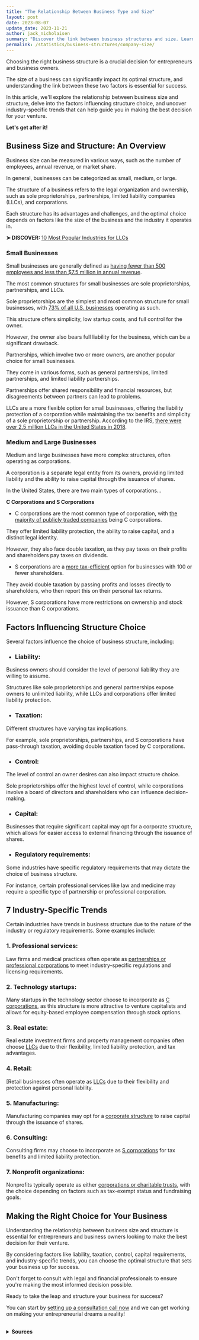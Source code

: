 ```yaml
---
title: "The Relationship Between Business Type and Size"
layout: post
date: 2023-08-07
update_date: 2023-11-21
author: jack_nicholaisen
summary: "Discover the link between business structures and size. Learn industry-specific trends and choose the best structure for your venture."
permalink: /statistics/business-structures/company-size/
--- 
```


Choosing the right business structure is a crucial decision for entrepreneurs and business owners. 

The size of a business can significantly impact its optimal structure, and understanding the link between these two factors is essential for success. 

In this article, we'll explore the relationship between business size and structure, delve into the factors influencing structure choice, and uncover industry-specific trends that can help guide you in making the best decision for your venture.

**Let's get after it!**

## Business Size and Structure: An Overview

Business size can be measured in various ways, such as the number of employees, annual revenue, or market share. 

In general, businesses can be categorized as small, medium, or large.

The structure of a business refers to the legal organization and ownership, such as sole proprietorships, partnerships, limited liability companies (LLCs), and corporations.

Each structure has its advantages and challenges, and the optimal choice depends on factors like the size of the business and the industry it operates in.

<p>
<b>➤ DISCOVER: </b> <a href="https://www.businessinitiative.org/statistics/llc/most-popular-industries/" target="_blank">10 Most Popular Industries for LLCs</a>
</p>

### Small Businesses

Small businesses are generally defined as [having fewer than 500 employees and less than \$7.5 million in annual revenue](https://www.sba.gov/document/support--table-size-standards). 

The most common structures for small businesses are sole proprietorships, partnerships, and LLCs. 

Sole proprietorships are the simplest and most common structure for small businesses, with [73% of all U.S. businesses](https://www.census.gov/programs-surveys/susb.html) operating as such. 

This structure offers simplicity, low startup costs, and full control for the owner. 

However, the owner also bears full liability for the business, which can be a significant drawback.

Partnerships, which involve two or more owners, are another popular choice for small businesses. 

They come in various forms, such as general partnerships, limited partnerships, and limited liability partnerships. 

Partnerships offer shared responsibility and financial resources, but disagreements between partners can lead to problems.

LLCs are a more flexible option for small businesses, offering the liability protection of a corporation while maintaining the tax benefits and simplicity of a sole proprietorship or partnership. According to the IRS, [there were over 2.5 million LLCs in the United States in 2018](https://www.irs.gov/statistics/soi-tax-stats-historical-table-1).

### Medium and Large Businesses

Medium and large businesses have more complex structures, often operating as corporations. 

A corporation is a separate legal entity from its owners, providing limited liability and the ability to raise capital through the issuance of shares. 

In the United States, there are two main types of corporations...

**C Corporations and S Corporations**

-   C corporations are the most common type of corporation, with [the majority of publicly traded companies](https://www.sec.gov/fast-answers/answerscorphtm.html) being C corporations. 

They offer limited liability protection, the ability to raise capital, and a distinct legal identity. 

However, they also face double taxation, as they pay taxes on their profits and shareholders pay taxes on dividends.

-   S corporations are a [more tax-efficient](https://www.irs.gov/businesses/small-businesses-self-employed/s-corporations) option for businesses with 100 or fewer shareholders. 

They avoid double taxation by passing profits and losses directly to shareholders, who then report this on their personal tax returns. 

However, S corporations have more restrictions on ownership and stock issuance than C corporations.

## Factors Influencing Structure Choice

Several factors influence the choice of business structure, including:

- ### Liability: 

Business owners should consider the level of personal liability they are willing to assume. 

Structures like sole proprietorships and general partnerships expose owners to unlimited liability, while LLCs and corporations offer limited liability protection.

- ### Taxation: 

Different structures have varying tax implications. 

For example, sole proprietorships, partnerships, and S corporations have pass-through taxation, avoiding double taxation faced by C corporations.

- ### Control: 

The level of control an owner desires can also impact structure choice. 

Sole proprietorships offer the highest level of control, while corporations involve a board of directors and shareholders who can influence decision-making.

- ### Capital: 

Businesses that require significant capital may opt for a corporate structure, which allows for easier access to external financing through the issuance of shares.

- ### Regulatory requirements: 

Some industries have specific regulatory requirements that may dictate the choice of business structure. 

For instance, certain professional services like law and medicine may require a specific type of partnership or professional corporation.

## 7 Industry-Specific Trends

Certain industries have trends in business structure due to the nature of the industry or regulatory requirements. Some examples include:

### 1.  Professional services: 

Law firms and medical practices often operate as [partnerships or professional corporations](https://www.americanbar.org/groups/gpsolo/publications/gp_solo/2011/july_august/choosing_law_firm_entity/) to meet industry-specific regulations and licensing requirements.

### 2.  Technology startups: 

Many startups in the technology sector choose to incorporate as [C corporations](https://www.forbes.com/sites/allbusiness/2014/07/10/why-most-startups-incorporate-in-delaware/?sh=5e8a61f95cff), as this structure is more attractive to venture capitalists and allows for equity-based employee compensation through stock options.

### 3.  Real estate: 

Real estate investment firms and property management companies often choose [LLCs](https://www.nar.realtor/ae/manage-your-association/association-management-resources-for-aes/business-structures) due to their flexibility, limited liability protection, and tax advantages.

### 4.  Retail: 

[Retail businesses often operate as [LLCs](https://www.nolo.com/legal-encyclopedia/small-business-retailers-when-forming-a-legal-entity.html) due to their flexibility and protection against personal liability.

### 5.  Manufacturing: 

Manufacturing companies may opt for a [corporate structure](https://www.investopedia.com/terms/m/manufacturing-corporation.asp) to raise capital through the issuance of shares.

### 6.  Consulting: 

Consulting firms may choose to incorporate as [S corporations](https://smallbusiness.chron.com/s-corp-vs-corp-consulting-businesses-36621.html) for tax benefits and limited liability protection.

### 7.  Nonprofit organizations: 

Nonprofits typically operate as either [corporations or charitable trusts](https://www.thebalancesmb.com/how-to-start-a-non-profit-corporation-in-the-united-states-of-america-2502005), with the choice depending on factors such as tax-exempt status and fundraising goals.

## Making the Right Choice for Your Business

Understanding the relationship between business size and structure is essential for entrepreneurs and business owners looking to make the best decision for their venture.

By considering factors like liability, taxation, control, capital requirements, and industry-specific trends, you can choose the optimal structure that sets your business up for success. 

Don't forget to consult with legal and financial professionals to ensure you're making the most informed decision possible.

Ready to take the leap and structure your business for success?

You can start by [setting up a consultation call now](https://calendly.com/businessinitiative/30-minute-consultation-call) and we can get working on making your entrepreneurial dreams a reality!

<script async data-uid="0625212ce2" src="https://adept-hustler-4565.ck.page/0625212ce2/index.js"></script>

<br>
<details>
<summary><b>Sources</b></summary>
<br>
<ul>
    <li><a href="https://www.sba.gov/document/support--table-size-standards">SBA Size Standards</a></li>
    <li><a href="https://www.census.gov/programs-surveys/susb.html">U.S. Census Bureau</a></li>
    <li><a href="https://www.irs.gov/statistics/soi-tax-stats-historical-table-1">IRS Statistics of Income</a></li>
    <li><a href="https://www.sec.gov/fast-answers/answerscorphtm.html">SEC - Corporation Finance Glossary</a></li>
    <li><a href="https://www.irs.gov/businesses/small-businesses-self-employed/s-corporations">IRS - S Corporations</a></li>
    <li><a href="https://www.americanbar.org/groups/gpsolo/publications/gp_solo/2011/july_august/choosing_law_firm_entity/">American Bar Association - Choosing a Law Firm Entity</a></li>
    <li><a href="https://www.forbes.com/sites/allbusiness/2014/07/10/why-most-startups-incorporate-in-delaware/?sh=5e8a61f95cff">Forbes - Why Tech Startups Incorporate in Delaware</a></li>
    <li><a href="https://www.nar.realtor/ae/manage-your-association/association-management-resources-for-aes/business-structures">National Association of Realtors - Business Structures</a></li>
    <li><a href="https://www.nolo.com/legal-encyclopedia/small-business-retailers-when-forming-a-legal-entity.html">Nolo</a></li>
    <li><a href="https://www.investopedia.com/terms/m/manufacturing-corporation.asp">Investopedia</a></li>
    <li><a href="https://smallbusiness.chron.com/s-corp-vs-corp-consulting-businesses-36621.html">Chron</a></li>
    <li><a href="https://www.thebalancesmb.com/how-to-start-a-non-profit-corporation-in-the-united-states-of-america-2502005">The Balance SB</a></li>
</ul>
</details>

